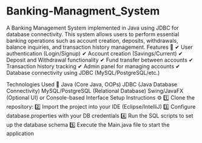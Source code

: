 # Banking-Managment_System
A Banking Management System implemented in Java using JDBC for database connectivity. This system allows users to perform essential banking operations such as account creation, deposits, withdrawals, balance inquiries, and transaction history management.
 Features 🚀
✔ User authentication (Login/Signup)
✔ Account creation (Savings/Current)
✔ Deposit and Withdrawal functionality
✔ Fund transfer between accounts
✔ Transaction history tracking
✔ Admin panel for managing accounts
✔ Database connectivity using JDBC (MySQL/PostgreSQL/etc.)

Technologies Used 🔧
Java (Core Java, OOPs)
JDBC (Java Database Connectivity)
MySQL/PostgreSQL (Relational Database)
Swing/JavaFX (Optional UI) or Console-based Interface
Setup Instructions ⚙
1️⃣ Clone the repository:
2️⃣ Import the project into your IDE (Eclipse/IntelliJ)
3️⃣ Configure database.properties with your DB credentials
4️⃣ Run the SQL scripts to set up the database schema
5️⃣ Execute the Main.java file to start the application

